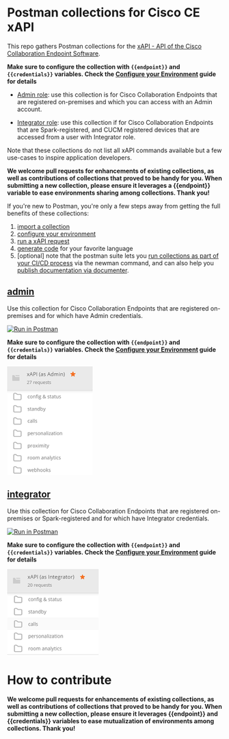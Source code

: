 # Postman collections for Cisco CE xAPI

This repo gathers Postman collections for the [xAPI - API of the Cisco Collaboration Endpoint Software](https://www.cisco.com/c/dam/en/us/td/docs/telepresence/endpoint/software/ce9/release-notes/ce-software-release-notes-ce9.pdf).

**Make sure to configure the collection with `{{endpoint}}` and `{{credentials}}` variables. Check the [Configure your Environment](docs/ConfigureEnvVariables.md) guide for details**

- [Admin role](#admin): use this collection is for Cisco Collaboration Endpoints that are registered on-premises and which you can access with an Admin account.

- [Integrator role](#integrator): use this collection if for Cisco Collaboration Endpoints that are Spark-registered, and CUCM registered devices that are accessed from a user with Integrator role.

Note that these collections do not list all xAPI commands available but a few use-cases to inspire application developers.

**We welcome pull requests for enhancements of existing collections, as well as contributions of collections that proved to be handy for you.  When submitting a new collection, please ensure it leverages a {{endpoint}} variable to ease environments sharing among collections. Thank you!** 


If you're new to Postman, you're only a few steps away from getting the full benefits of these collections:
1. [import a collection](docs/ImportCollection.md) 
2. [configure your environment](docs/ConfigureEnvVariables.md)
3. [run a xAPI request](docs/xAPIrequest.md)
4. [generate code](docs/GenerateCode.md) for your favorite language
5. [optional] note that the postman suite lets you [run collections as part of your CI/CD process](https://www.getpostman.com/docs/newman_intro) via the newman command, and can also help you [publish documentation via documenter](https://www.getpostman.com/docs/creating_documentation).


## [admin](https://raw.githubusercontent.com/CiscoDevNet/postman-xapi/master/xapi-admin.json)

Use this collection for Cisco Collaboration Endpoints that are registered on-premises and for which have Admin credentials.

[![Run in Postman](https://run.pstmn.io/button.svg)](https://app.getpostman.com/run-collection/b12cc191a2f46da710ec)

**Make sure to configure the collection with `{{endpoint}}` and `{{credentials}}` variables. Check the [Configure your Environment](docs/ConfigureEnvVariables.md) guide for details**

![On-Premises Collection](docs/img/collection-xapi-admin.png)



## [integrator](https://raw.githubusercontent.com/CiscoDevNet/postman-xapi/master/xapi-integrator.json)

Use this collection for Cisco Collaboration Endpoints that are registered on-premises or Spark-registered and for which have Integrator credentials.

[![Run in Postman](https://run.pstmn.io/button.svg)](https://app.getpostman.com/run-collection/4a45667250ce5f166e19)

**Make sure to configure the collection with `{{endpoint}}` and `{{credentials}}` variables. Check the [Configure your Environment](docs/ConfigureEnvVariables.md) guide for details**

![On-Premises Collection](docs/img/collection-xapi-integrator.png)


# How to contribute

**We welcome pull requests for enhancements of existing collections, as well as contributions of collections that proved to be handy for you.  When submitting a new collection, please ensure it leverages {{endpoint}} and {{credentials}} variables to ease mutualization of environments among collections. Thank you!** 